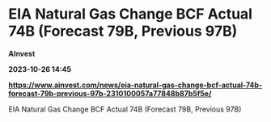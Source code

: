 # EIA Natural Gas Change BCF Actual 74B (Forecast 79B, Previous 97B)
**AInvest**

**2023-10-26 14:45**

**https://www.ainvest.com/news/eia-natural-gas-change-bcf-actual-74b-forecast-79b-previous-97b-2310100057a77848b87b5f5e/**

EIA Natural Gas Change BCF Actual 74B (Forecast 79B, Previous 97B)